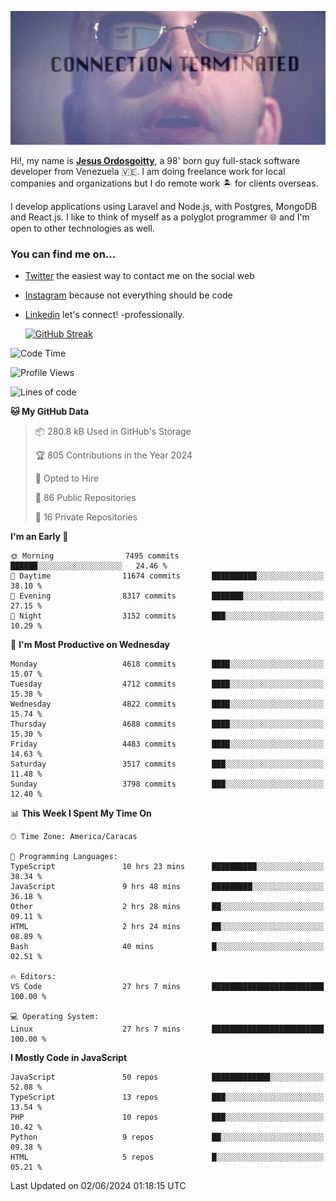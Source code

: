 ![hackers movie reference](./disconnected.jpg)

Hi!, my name is [**Jesus Ordosgoitty**](https://jodaz.dev), a 98' born guy full-stack software developer from Venezuela 🇻🇪. I am doing freelance work for local companies and organizations but I do remote work 🏝️ for clients overseas. 

I develop applications using Laravel and Node.js, with Postgres, MongoDB and React.js. I like to think of myself as a polyglot programmer 🌐 and I'm open to other technologies as well.

### You can find me on...

- [Twitter](https://twitter.com/jodaz_) the easiest way to contact me on the social web
- [Instagram](https://instagram.com/jodaz_) because not everything should be code
- [Linkedin](https://linkedin.com/in/jodaz) let's connect! -professionally.


    [![GitHub Streak](https://streak-stats.demolab.com?user=jodaz&theme=tokyonight)](https://git.io/streak-stats)

<!--START_SECTION:waka-->
![Code Time](http://img.shields.io/badge/Code%20Time-7%2C624%20hrs%208%20mins-blue)

![Profile Views](http://img.shields.io/badge/Profile%20Views-0-blue)

![Lines of code](https://img.shields.io/badge/From%20Hello%20World%20I%27ve%20Written-83.3%20million%20lines%20of%20code-blue)

**🐱 My GitHub Data** 

> 📦 280.8 kB Used in GitHub's Storage 
 > 
> 🏆 805 Contributions in the Year 2024
 > 
> 💼 Opted to Hire
 > 
> 📜 86 Public Repositories 
 > 
> 🔑 16 Private Repositories 
 > 
**I'm an Early 🐤** 

```text
🌞 Morning                7495 commits        ██████░░░░░░░░░░░░░░░░░░░   24.46 % 
🌆 Daytime                11674 commits       ██████████░░░░░░░░░░░░░░░   38.10 % 
🌃 Evening                8317 commits        ███████░░░░░░░░░░░░░░░░░░   27.15 % 
🌙 Night                  3152 commits        ███░░░░░░░░░░░░░░░░░░░░░░   10.29 % 
```
📅 **I'm Most Productive on Wednesday** 

```text
Monday                   4618 commits        ████░░░░░░░░░░░░░░░░░░░░░   15.07 % 
Tuesday                  4712 commits        ████░░░░░░░░░░░░░░░░░░░░░   15.38 % 
Wednesday                4822 commits        ████░░░░░░░░░░░░░░░░░░░░░   15.74 % 
Thursday                 4688 commits        ████░░░░░░░░░░░░░░░░░░░░░   15.30 % 
Friday                   4483 commits        ████░░░░░░░░░░░░░░░░░░░░░   14.63 % 
Saturday                 3517 commits        ███░░░░░░░░░░░░░░░░░░░░░░   11.48 % 
Sunday                   3798 commits        ███░░░░░░░░░░░░░░░░░░░░░░   12.40 % 
```


📊 **This Week I Spent My Time On** 

```text
🕑︎ Time Zone: America/Caracas

💬 Programming Languages: 
TypeScript               10 hrs 23 mins      ██████████░░░░░░░░░░░░░░░   38.34 % 
JavaScript               9 hrs 48 mins       █████████░░░░░░░░░░░░░░░░   36.18 % 
Other                    2 hrs 28 mins       ██░░░░░░░░░░░░░░░░░░░░░░░   09.11 % 
HTML                     2 hrs 24 mins       ██░░░░░░░░░░░░░░░░░░░░░░░   08.89 % 
Bash                     40 mins             █░░░░░░░░░░░░░░░░░░░░░░░░   02.51 % 

🔥 Editors: 
VS Code                  27 hrs 7 mins       █████████████████████████   100.00 % 

💻 Operating System: 
Linux                    27 hrs 7 mins       █████████████████████████   100.00 % 
```

**I Mostly Code in JavaScript** 

```text
JavaScript               50 repos            █████████████░░░░░░░░░░░░   52.08 % 
TypeScript               13 repos            ███░░░░░░░░░░░░░░░░░░░░░░   13.54 % 
PHP                      10 repos            ███░░░░░░░░░░░░░░░░░░░░░░   10.42 % 
Python                   9 repos             ██░░░░░░░░░░░░░░░░░░░░░░░   09.38 % 
HTML                     5 repos             █░░░░░░░░░░░░░░░░░░░░░░░░   05.21 % 
```




 Last Updated on 02/06/2024 01:18:15 UTC
<!--END_SECTION:waka-->
